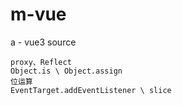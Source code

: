 # m-vue

a - vue3 source

```
proxy、Reflect
Object.is \ Object.assign
位运算
EventTarget.addEventListener \ slice
```
